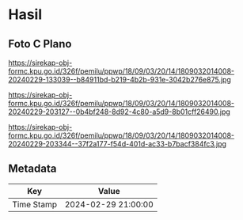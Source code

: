 # Hasil

## Foto C Plano

https://sirekap-obj-formc.kpu.go.id/326f/pemilu/ppwp/18/09/03/20/14/1809032014008-20240229-133039--b84911bd-b219-4b2b-931e-3042b276e875.jpg

https://sirekap-obj-formc.kpu.go.id/326f/pemilu/ppwp/18/09/03/20/14/1809032014008-20240229-203127--0b4bf248-8d92-4c80-a5d9-8b01cff26490.jpg

https://sirekap-obj-formc.kpu.go.id/326f/pemilu/ppwp/18/09/03/20/14/1809032014008-20240229-203344--37f2a177-f54d-401d-ac33-b7bacf384fc3.jpg


## Metadata

| Key        | Value               |
| ---------- | ------------------- |
| Time Stamp | 2024-02-29 21:00:00 |




